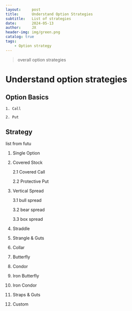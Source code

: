 ```yaml
---
layout:     post
title:      Understand Option Strategies
subtitle:   List of strategies
date:       2024-05-13
author:     JX
header-img: img/green.png
catalog: true
tags:
    - Option strategy
---
```

> overall option strategies

# Understand option strategies

## Option Basics

    1. Call
    
    2. Put

## Strategy

list from futu

1. Single Option

2. Covered Stock

    2.1 Covered Call
    
    2.2 Protective Put

3. Vertical Spread

    3.1 bull spread
    
    3.2 bear spread
    
    3.3 box spread

4. Straddle

5. Strangle & Guts

6. Collar

7. Butterfly

8. Condor

9. Iron Butterfly

10. Iron Condor

11. Straps & Guts


12. Custom


